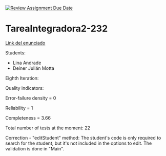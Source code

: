 [![Review Assignment Due Date](https://classroom.github.com/assets/deadline-readme-button-24ddc0f5d75046c5622901739e7c5dd533143b0c8e959d652212380cedb1ea36.svg)](https://classroom.github.com/a/rEKMngvn)
# TareaIntegradora2-232

[Link del enunciado](https://docs.google.com/document/d/1Hw4UQA-riwi4d3a7AGtKQrOgWnJowk73/edit?usp=sharing&ouid=109415827520879394849&rtpof=true&sd=true)

Students:
- Lina Andrade
- Deiner Julián Motta

Eighth Iteration: 

Quality indicators: 

Error-failure density = 0

Reliability = 1

Completeness = 3.66

Total number of tests at the moment: 22

Correction - "editStudent" method: The student's code is only required to search for the student, but it's not 
included in the options to edit. The validation is done in "Main".